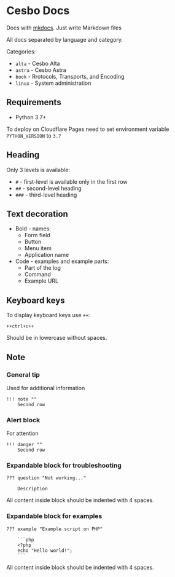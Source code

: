 # Cesbo Docs

Docs with [mkdocs](https://www.mkdocs.org/). Just write Markdown files

All docs separated by language and category.

Categories:

- `alta` - Cesbo Alta
- `astra` - Cesbo Astra
- `book` - Rrotocols, Transports, and Encoding
- `linux` - System administration

## Requirements

- Python 3.7+

To deploy on Cloudflare Pages need to set environment variable `PYTHON_VERSION` to `3.7`

## Heading

Only 3 levels is available:

- `#` - first-level is available only in the first row
- `##` - second-level heading
- `###` - third-level heading

## Text decoration

- Bold - names:
    - Form field
    - Button
    - Menu item
    - Application name
- Code - examples and example parts:
    - Part of the log
    - Command
    - Example URL

## Keyboard keys

To display keyboard keys use `++`:

```
++ctrl+c++
```

Should be in lowercase without spaces.

## Note

### General tip

Used for additional information

```
!!! note ""
    Second row
```

### Alert block

For attention

```
!!! danger ""
    Second row
```

### Expandable block for troubleshooting

```
??? question "Not working..."

    Description
```

All content inside block should be indented with 4 spaces.

### Expandable block for examples

```
??? example "Example script on PHP"

    ```php
    <?php
    echo "Hello world!";
    ```
```

All content inside block should be indented with 4 spaces.
